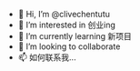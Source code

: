- 👋 Hi, I’m @clivechentutu
- 👀 I’m interested in 创业ing
- 🌱 I’m currently learning 新项目
- 💞️ I’m looking to collaborate 
- 📫 如何联系我...

<!---
clivechentutu/clivechentutu is a ✨ special ✨ repository because its `README.md` (this file) appears on your GitHub profile.
You can click the Preview link to take a look at your changes.
--->
